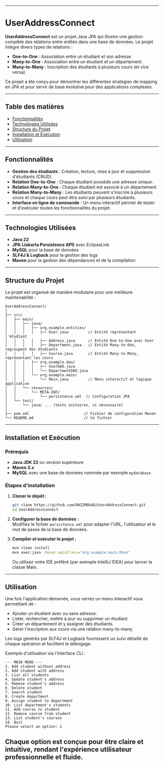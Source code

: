 
---

# UserAddressConnect

**UserAddressConnect** est un projet Java JPA qui illustre une gestion complète des relations entre entités dans une base de données. Le projet intègre divers types de relations :  
- **One-to-One** : Association entre un étudiant et son adresse.  
- **Many-to-One** : Association entre un étudiant et un département.  
- **Many-to-Many** : Inscription des étudiants à plusieurs cours (et vice versa).  

Ce projet a été conçu pour démontrer les différentes stratégies de mapping en JPA et pour servir de base évolutive pour des applications complexes.

---

## Table des matières

- [Fonctionnalités](#fonctionnalités)
- [Technologies Utilisées](#technologies-utilisées)
- [Structure du Projet](#structure-du-projet)
- [Installation et Exécution](#installation-et-exécution)
- [Utilisation](#utilisation)
---

## Fonctionnalités

- **Gestion des étudiants** : Création, lecture, mise à jour et suppression d'étudiants (CRUD).  
- **Relation One-to-One** : Chaque étudiant possède une adresse unique.  
- **Relation Many-to-One** : Chaque étudiant est associé à un département.  
- **Relation Many-to-Many** : Les étudiants peuvent s'inscrire à plusieurs cours et chaque cours peut être suivi par plusieurs étudiants.  
- **Interface en ligne de commande** : Un menu interactif permet de tester et d'exécuter toutes les fonctionnalités du projet.

---

## Technologies Utilisées

- **Java 22**  
- **JPA (Jakarta Persistence API)** avec EclipseLink  
- **MySQL** pour la base de données  
- **SLF4J & Logback** pour la gestion des logs  
- **Maven** pour la gestion des dépendances et de la compilation

---

## Structure du Projet

Le projet est organisé de manière modulaire pour une meilleure maintenabilité :

```
UserAddressConnect/
│
├── src/
│   ├── main/
│   │   ├── java/
│   │   │   ├── org.example.entities/
│   │   │   │   ├── User.java         // Entité représentant l'étudiant
│   │   │   │   ├── Address.java      // Entité One-to-One avec User
│   │   │   │   ├── Department.java   // Entité Many-to-One, regroupant des étudiants
│   │   │   │   ├── Course.java       // Entité Many-to-Many, représentant les cours
│   │   │   ├── org.example.dao/
│   │   │   │   ├── UserDAO.java
│   │   │   │   └── DepartmentDAO.java
│   │   │   └── org.example.main/
│   │   │       └── Main.java         // Menu interactif et logique applicative
│   │   └── resources/
│   │       └── META-INF/
│   │           └── persistence.xml  // Configuration JPA
│   └── test/
│       └── java/ ... (tests unitaires, si nécessaire)
│
├── pom.xml                         // Fichier de configuration Maven
└── README.md                       // Ce fichier
```

---

## Installation et Exécution

### Prérequis

- **Java JDK 22** ou version supérieure
- **Maven 3.x**
- **MySQL** avec une base de données nommée par exemple `mydatabase`

### Étapes d'installation

1. **Cloner le dépôt :**

   ```bash
   git clone https://github.com/RAZIMOUAD/UserAddressConnect.git
   cd UserAddressConnect
   ```

2. **Configurer la base de données :**  
   Modifiez le fichier `persistence.xml` pour adapter l'URL, l'utilisateur et le mot de passe de la base de données.

3. **Compiler et exécuter le projet :**

   ```bash
   mvn clean install
   mvn exec:java -Dexec.mainClass="org.example.main.Main"
   ```

   Ou utilisez votre IDE préféré (par exemple IntelliJ IDEA) pour lancer la classe Main.

---

## Utilisation

Une fois l'application démarrée, vous verrez un menu interactif vous permettant de :

- Ajouter un étudiant avec ou sans adresse.
- Lister, rechercher, mettre à jour ou supprimer un étudiant.
- Créer un département et y assigner des étudiants.
- Gérer l'inscription aux cours via une relation many-to-many.

Les logs générés par SLF4J et Logback fournissent un suivi détaillé de chaque opération et facilitent le débogage.

Exemple d'utilisation via l'interface CLI :

```
--- MAIN MENU ---
1. Add student without address
2. Add student with address
3. List all students
4. Update student's address
5. Remove student's address
6. Delete student
7. Search student
8. Create department
9. Assign student to department
10. List department's students
11. Add course to student
12. Remove course from student
13. List student's courses
14. Quit
Please select an option: 2
```

Chaque option est conçue pour être claire et intuitive, rendant l'expérience utilisateur professionnelle et fluide.
---

